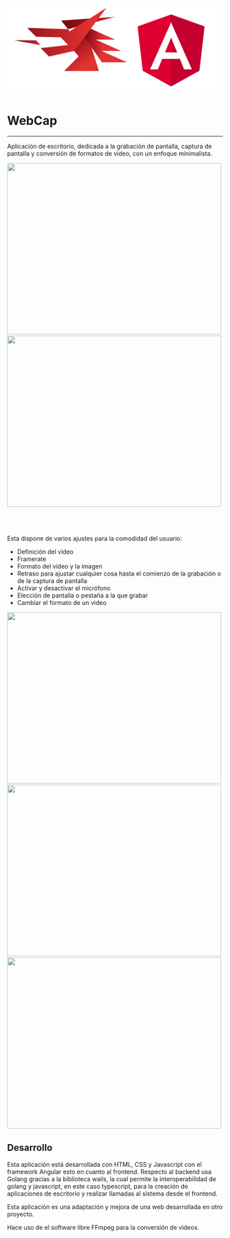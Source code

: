 <p align="center">
 <img src="./banner.png"/>
</p>


# WebCap
---

Aplicación de escritorio, dedicada a la grabación de pantalla, captura de pantalla y conversión de formatos de video, con un enfoque minimalista.

<img src="https://github.com/user-attachments/assets/4219f176-d70e-4bb2-bcd1-6fd45f335903" width="500" height="400"/>
<img src="https://github.com/user-attachments/assets/1c6daabc-925b-4e67-99ec-1a518fd8a184" width="500" height="400"/>

<br/><br/>

Esta dispone de varios ajustes para la comodidad del usuario:
* Definición del video
* Framerate
* Formato del video y la imagen
* Retraso para ajustar cualquier cosa hasta el comienzo de la grabación o de la captura de pantalla
* Activar y desactivar el micrófono
* Elección de pantalla o pestaña a la que grabar
* Cambiar el formato de un video

<img src="https://github.com/user-attachments/assets/3eba65e8-696e-46d8-9a7e-e8982c9da314" width="500" height="400"/>
<img src="https://github.com/user-attachments/assets/8146d013-d480-459b-8ae3-2e44cc4e1c8c" width="500" height="400"/>
<img src="https://github.com/user-attachments/assets/7205d8a7-8c05-4da0-9960-967cf01059a7" width="500" height="400"/>



## Desarrollo
Esta aplicación está desarrollada con HTML, CSS y Javascript con el framework Angular esto en cuanto al frontend. Respecto al backend usa Golang gracias a la biblioteca wails, la cual permite la interoperabilidad de golang y javascript, en este caso typescript, para la creación de aplicaciones de escritorio y realizar llamadas al sistema desde el frontend.

Esta aplicación es una adaptación y mejora de una web desarrollada en otro proyecto.

Hace uso de el software libre FFmpeg para la conversión de videos.

